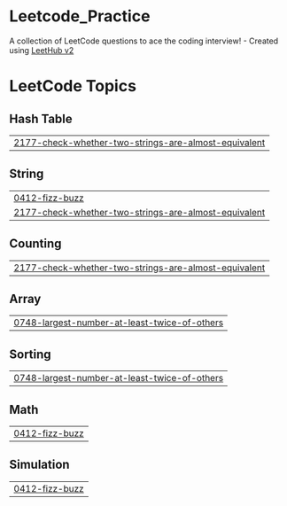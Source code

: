 # Leetcode_Practice
A collection of LeetCode questions to ace the coding interview! - Created using [LeetHub v2](https://github.com/arunbhardwaj/LeetHub-2.0)

<!---LeetCode Topics Start-->
# LeetCode Topics
## Hash Table
|  |
| ------- |
| [2177-check-whether-two-strings-are-almost-equivalent](https://github.com/karthika-dotcom/Leetcode_Practice/tree/master/2177-check-whether-two-strings-are-almost-equivalent) |
## String
|  |
| ------- |
| [0412-fizz-buzz](https://github.com/karthika-dotcom/Leetcode_Practice/tree/master/0412-fizz-buzz) |
| [2177-check-whether-two-strings-are-almost-equivalent](https://github.com/karthika-dotcom/Leetcode_Practice/tree/master/2177-check-whether-two-strings-are-almost-equivalent) |
## Counting
|  |
| ------- |
| [2177-check-whether-two-strings-are-almost-equivalent](https://github.com/karthika-dotcom/Leetcode_Practice/tree/master/2177-check-whether-two-strings-are-almost-equivalent) |
## Array
|  |
| ------- |
| [0748-largest-number-at-least-twice-of-others](https://github.com/karthika-dotcom/Leetcode_Practice/tree/master/0748-largest-number-at-least-twice-of-others) |
## Sorting
|  |
| ------- |
| [0748-largest-number-at-least-twice-of-others](https://github.com/karthika-dotcom/Leetcode_Practice/tree/master/0748-largest-number-at-least-twice-of-others) |
## Math
|  |
| ------- |
| [0412-fizz-buzz](https://github.com/karthika-dotcom/Leetcode_Practice/tree/master/0412-fizz-buzz) |
## Simulation
|  |
| ------- |
| [0412-fizz-buzz](https://github.com/karthika-dotcom/Leetcode_Practice/tree/master/0412-fizz-buzz) |
<!---LeetCode Topics End-->
